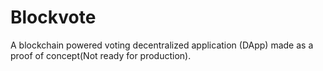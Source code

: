 # Blockvote
A blockchain powered voting decentralized application (DApp) made as a proof of concept(Not ready for production).
